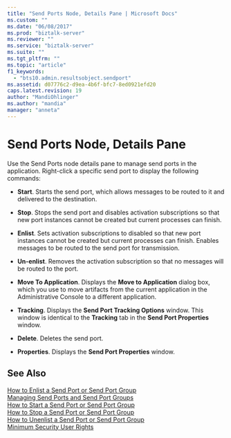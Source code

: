 ```yaml
---
title: "Send Ports Node, Details Pane | Microsoft Docs"
ms.custom: ""
ms.date: "06/08/2017"
ms.prod: "biztalk-server"
ms.reviewer: ""
ms.service: "biztalk-server"
ms.suite: ""
ms.tgt_pltfrm: ""
ms.topic: "article"
f1_keywords: 
  - "bts10.admin.resultsobject.sendport"
ms.assetid: d07776c2-d9ea-4b6f-bfc7-8ed0921efd20
caps.latest.revision: 19
author: "MandiOhlinger"
ms.author: "mandia"
manager: "anneta"
---
```

# Send Ports Node, Details Pane
Use the Send Ports node details pane to manage send ports in the application. Right-click a specific send port to display the following commands:  
  
-   **Start**. Starts the send port, which allows messages to be routed to it and delivered to the destination.  
  
-   **Stop**. Stops the send port and disables activation subscriptions so that new port instances cannot be created but current processes can finish.  
  
-   **Enlist**. Sets activation subscriptions to disabled so that new port instances cannot be created but current processes can finish. Enables messages to be routed to the send port for transmission.  
  
-   **Un-enlist**. Removes the activation subscription so that no messages will be routed to the port.  
  
-   **Move To Application**. Displays the **Move to Application** dialog box, which you use to move artifacts from the current application in the Administrative Console to a different application.  
  
-   **Tracking**. Displays the **Send Port Tracking Options** window. This window is identical to the **Tracking** tab in the **Send Port Properties** window.  
  
-   **Delete**. Deletes the send port.  
  
-   **Properties**. Displays the **Send Port Properties** window.  
  
## See Also  
 [How to Enlist a Send Port or Send Port Group](../core/how-to-enlist-a-send-port-or-send-port-group.md)   
 [Managing Send Ports and Send Port Groups](../core/managing-send-ports-and-send-port-groups.md)   
 [How to Start a Send Port or Send Port Group](../core/how-to-start-a-send-port-or-send-port-group.md)   
 [How to Stop a Send Port or Send Port Group](../core/how-to-stop-a-send-port-or-send-port-group.md)   
 [How to Unenlist a Send Port or Send Port Group](../core/how-to-unenlist-a-send-port-or-send-port-group.md)   
 [Minimum Security User Rights](../core/minimum-security-user-rights.md)